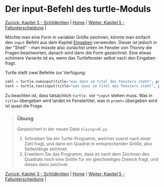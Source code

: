 # Der input-Befehl des turtle-Moduls

[Zurück: Kapitel 3 - Schildkröten](Turtle.md) |  [Home](README.md) |  [Weiter: Kapitel 5 - Fallunterscheidung](BedingtesAusfuehren.md) | 

Möchte man eine Form in variabler Größe zeichnen, könnte man einfach den `input` Befehl aus dem Kapitel [Eingaben](Eingaben.md) verwenden. Dieser ist jedoch in der "Shell" - man müsste also zunächst unten im Fenster von Thonny die Fragen beantworten, danach wird dann die Form gezeichnet. Eine etwas schönere Variante ist es, wenn das Turtlefenster selbst nach den Eingaben fragt.

Turtle stellt zwei Befehle zur Verfügung:

```python
zahl = turtle.numinput(title="was dann im titel des Fensters steht", prompt="Welche Frage vor dem Eingabefeld steht")
text = turtle.textinput(title="was dann im titel des Fensters steht", prompt="Welche Frage vor dem Eingabefeld steht")
```

Zu beachten ist, dass tatsächlich `turtle.` vor `*input` stehen muss. Was in `title=` übergeben wird landet im Fenstertitel, was in `promt=` übergeben wird ist quasi die Frage.

> ### Übung
>
> Gespeichert in der neuen Datei `kleingroß.py`
>
> 1. Schreiben Sie ein Turtle-Programm, welches zuerst nach einer Zahl fragt, und dann ein Quadrat in entsprechender Größe, also Seitenlänge zeichnet.
> 2. Erweitern Sie das Programm, dass es nach dem Zeichnen des Quadrats noch eine Größe für ein gleichseitiges Dreieck fragt, und dieses dann zeichnet.

[Zurück: Kapitel 3 - Schildkröten](Turtle.md) |  [Home](README.md) |  [Weiter: Kapitel 5 - Fallunterscheidung](BedingtesAusfuehren.md) | 
